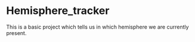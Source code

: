 # Hemisphere_tracker
This is a basic project which tells us in which hemisphere we are currently present.
